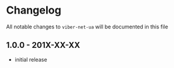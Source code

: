# Changelog

All notable changes to `viber-net-ua` will be documented in this file

## 1.0.0 - 201X-XX-XX

- initial release
